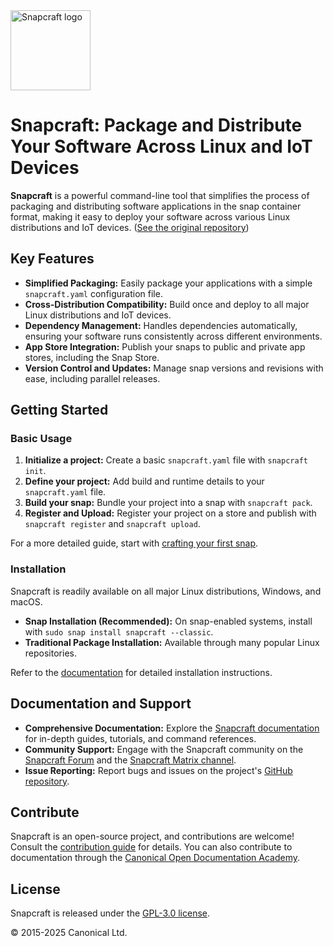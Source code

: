 <img src="https://dashboard.snapcraft.io/site_media/appmedia/2018/04/Snapcraft-logo-bird.png" alt="Snapcraft logo" style="height: 128px; display: block">

# Snapcraft: Package and Distribute Your Software Across Linux and IoT Devices

**Snapcraft** is a powerful command-line tool that simplifies the process of packaging and distributing software applications in the snap container format, making it easy to deploy your software across various Linux distributions and IoT devices. ([See the original repository](https://github.com/canonical/snapcraft))

## Key Features

*   **Simplified Packaging:** Easily package your applications with a simple `snapcraft.yaml` configuration file.
*   **Cross-Distribution Compatibility:** Build once and deploy to all major Linux distributions and IoT devices.
*   **Dependency Management:**  Handles dependencies automatically, ensuring your software runs consistently across different environments.
*   **App Store Integration:** Publish your snaps to public and private app stores, including the Snap Store.
*   **Version Control and Updates:** Manage snap versions and revisions with ease, including parallel releases.

## Getting Started

### Basic Usage

1.  **Initialize a project:** Create a basic `snapcraft.yaml` file with `snapcraft init`.
2.  **Define your project:** Add build and runtime details to your `snapcraft.yaml` file.
3.  **Build your snap:** Bundle your project into a snap with `snapcraft pack`.
4.  **Register and Upload:** Register your project on a store and publish with `snapcraft register` and `snapcraft upload`.

For a more detailed guide, start with [crafting your first snap](https://documentation.ubuntu.com/snapcraft/stable/tutorials/craft-a-snap).

### Installation

Snapcraft is readily available on all major Linux distributions, Windows, and macOS.

*   **Snap Installation (Recommended):** On snap-enabled systems, install with `sudo snap install snapcraft --classic`.
*   **Traditional Package Installation:** Available through many popular Linux repositories.

Refer to the [documentation](https://documentation.ubuntu.com/snapcraft/stable/how-to/setup/set-up-snapcraft) for detailed installation instructions.

## Documentation and Support

*   **Comprehensive Documentation:** Explore the [Snapcraft documentation](https://documentation.ubuntu.com/snapcraft/stable) for in-depth guides, tutorials, and command references.
*   **Community Support:** Engage with the Snapcraft community on the [Snapcraft Forum](https://forum.snapcraft.io) and the [Snapcraft Matrix channel](https://matrix.to/#/#snapcraft:ubuntu.com).
*   **Issue Reporting:** Report bugs and issues on the project's [GitHub repository](https://github.com/canonical/snapcraft/issues).

## Contribute

Snapcraft is an open-source project, and contributions are welcome!  Consult the [contribution guide](CONTRIBUTING.md) for details. You can also contribute to documentation through the [Canonical Open Documentation Academy](https://github.com/canonical/open-documentation-academy).

## License

Snapcraft is released under the [GPL-3.0 license](LICENSE).

© 2015-2025 Canonical Ltd.